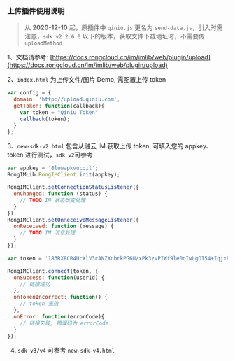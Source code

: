 ### 上传插件使用说明

>从 **2020-12-10** 起，原插件中 `qiniu.js` 更名为 `send-data.js`，引入时需注意，`sdk v2 2.6.0` 以下的版本，获取文件下载地址时，不需要传 `uploadMethod`


1、文档请参考: [https://docs.rongcloud.cn/im/imlib/web/plugin/upload](https://docs.rongcloud.cn/im/imlib/web/plugin/upload)

2、`index.html` 为上传文件/图片 Demo, 需配置上传 token

```js
var config = { 
  domain: 'http://upload.qiniu.com',
  getToken: function(callback){
    var token = "Qiniu Token"
    callback(token);
  }
};
```

3、`new-sdk-v2.html` 包含从融云 IM 获取上传 token, 可填入您的 appkey、token 进行测试，`sdk v2`可参考

```js
var appkey = '8luwapkvucoil';
RongIMLib.RongIMClient.init(appkey);

RongIMClient.setConnectionStatusListener({
  onChanged: function (status) {
    // TODO IM 状态改变处理
  }
});
RongIMClient.setOnReceiveMessageListener({
  onReceived: function (message) {
    // TODO IM 消息处理    
  }
});

var token = '183RX8CR4UcXlV3cANZXnbrkPG6U/xPk3zvPIWf9le0qIwLgOI54+IqjxPVY5a9jZgJ+5WjBf5egVjidhq2Rfg==';

RongIMClient.connect(token, {
  onSuccess: function(userId) {
    // 链接成功
  },
  onTokenIncorrect: function() {
    // token 无效
  },
  onError: function(errorCode){
    // 链接失败, 错误码为 errorCode
  }
});
```

4. `sdk v3/v4` 可参考 `new-sdk-v4.html`